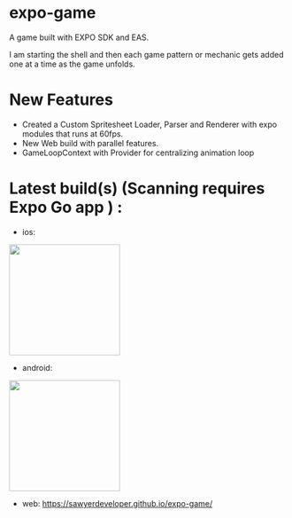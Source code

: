 # expo-game

A game built with EXPO SDK and EAS.

I am starting the shell and then each game pattern or mechanic gets added one at a time as the game unfolds.

# New Features

- Created a Custom Spritesheet Loader, Parser and Renderer with expo modules that runs at 60fps.
- New Web build with parallel features.
- GameLoopContext with Provider for centralizing animation loop

# Latest build(s) (Scanning requires Expo Go app ) :

- ios:

<img src="https://qr.expo.dev/eas-update?updateId=f8f4db2b-ad4f-4908-8ae0-3ce85e065763&appScheme=exp&host=u.expo.dev" width="200" height="200" />

- android:

<img src="https://qr.expo.dev/eas-update?updateId=d5c95653-eefa-47ff-a8e2-e8e7d2f6afc0&appScheme=exp&host=u.expo.dev" width="200" height="200" />

- web:
    https://sawyerdeveloper.github.io/expo-game/
